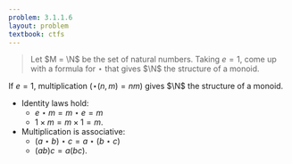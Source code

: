 ```yaml
---
problem: 3.1.1.6 
layout: problem
textbook: ctfs
---
```


> Let $M = \N$ be the set of natural numbers. Taking $e=1$, come up with a
> formula for $\star$ that gives $\N$ the structure of a monoid.

If $e=1$, multiplication ($\star(n,m) = nm$) gives $\N$ the structure of a
monoid. 

  - Identity laws hold: 
    - $e\star m = m\star e = m$
    - $1\times m = m\times 1 = m$.
  - Multiplication is associative: 
    - $(a\star b)\star c = a \star(b\star c)$
    - $(a b) c = a (b c)$.
